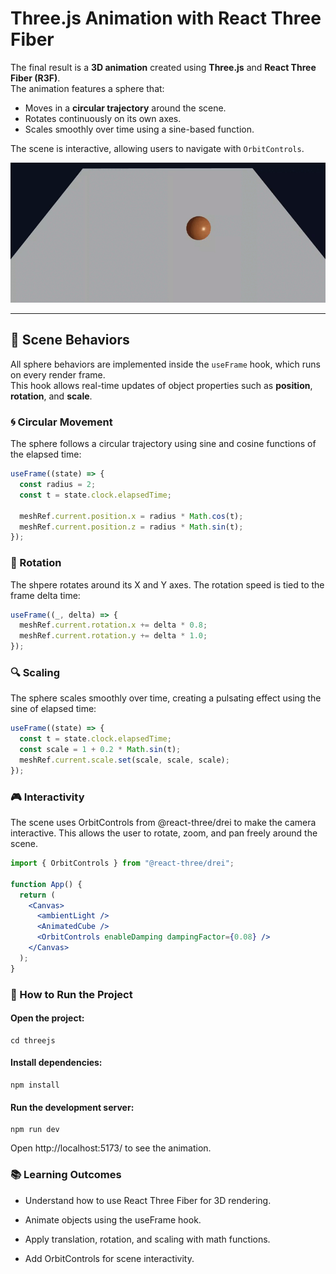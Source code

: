 # Three.js Animation with React Three Fiber

The final result is a **3D animation** created using **Three.js** and **React Three Fiber (R3F)**.  
The animation features a sphere that:

- Moves in a **circular trajectory** around the scene.
- Rotates continuously on its own axes.
- Scales smoothly over time using a sine-based function.

The scene is interactive, allowing users to navigate with `OrbitControls`.

![Animation Result](docs/output.gif)

---

## 🔹 Scene Behaviors

All sphere behaviors are implemented inside the `useFrame` hook, which runs on every render frame.  
This hook allows real-time updates of object properties such as **position**, **rotation**, and **scale**.

### 🌀 Circular Movement

The sphere follows a circular trajectory using sine and cosine functions of the elapsed time:

```jsx
useFrame((state) => {
  const radius = 2;
  const t = state.clock.elapsedTime;

  meshRef.current.position.x = radius * Math.cos(t);
  meshRef.current.position.z = radius * Math.sin(t);
});
```

### 🔄 Rotation

The shpere rotates around its X and Y axes. The rotation speed is tied to the frame delta time:

```jsx
useFrame((_, delta) => {
  meshRef.current.rotation.x += delta * 0.8;
  meshRef.current.rotation.y += delta * 1.0;
});
```

### 🔍 Scaling

The sphere scales smoothly over time, creating a pulsating effect using the sine of elapsed time:

```jsx
useFrame((state) => {
  const t = state.clock.elapsedTime;
  const scale = 1 + 0.2 * Math.sin(t);
  meshRef.current.scale.set(scale, scale, scale);
});
```

### 🎮 Interactivity

The scene uses OrbitControls from @react-three/drei to make the camera interactive.
This allows the user to rotate, zoom, and pan freely around the scene.

```jsx
import { OrbitControls } from "@react-three/drei";

function App() {
  return (
    <Canvas>
      <ambientLight />
      <AnimatedCube />
      <OrbitControls enableDamping dampingFactor={0.08} />
    </Canvas>
  );
}
```

### 🚀 How to Run the Project

#### Open the project:

```shell
cd threejs
```

#### Install dependencies:

```shell
npm install
```

#### Run the development server:

```shell
npm run dev
```

Open http://localhost:5173/
to see the animation.

### 📚 Learning Outcomes

- Understand how to use React Three Fiber for 3D rendering.

- Animate objects using the useFrame hook.

- Apply translation, rotation, and scaling with math functions.

- Add OrbitControls for scene interactivity.
